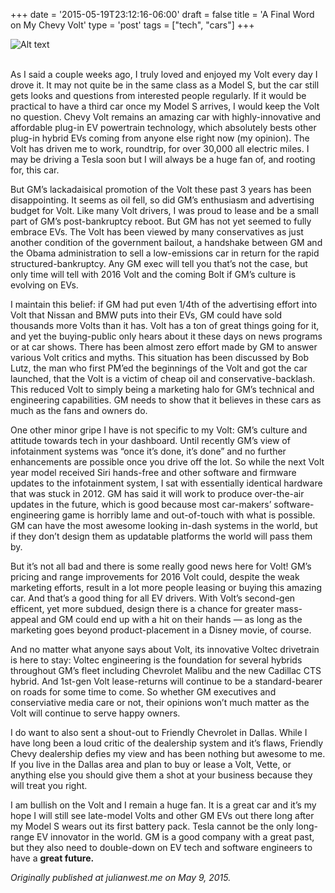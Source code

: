 +++
date = '2015-05-19T23:12:16-06:00'
draft = false
title = 'A Final Word on My Chevy Volt'
type = 'post'
tags = ["tech", "cars"]
+++

<div>
  <img src="https://julianwest.me/Blog/posts/final-word-on-my-Chevy-Volt/volt.jpeg" alt="Alt text">
</div><br />

As I said a couple weeks ago, I truly loved and enjoyed my Volt every day I drove it. It may not quite be in the same class as a Model S, but the car still gets looks and questions from interested people regularly. If it would be practical to have a third car once my Model S arrives, I would keep the Volt no question. Chevy Volt remains an amazing car with highly-innovative and affordable plug-in EV powertrain technology, which absolutely bests other plug-in hybrid EVs coming from anyone else right now (my opinion). The Volt has driven me to work, roundtrip, for over 30,000 all electric miles. I may be driving a Tesla soon but I will always be a huge fan of, and rooting for, this car.<br />

But GM’s lackadaisical promotion of the Volt these past 3 years has been disappointing. It seems as oil fell, so did GM’s enthusiasm and advertising budget for Volt. Like many Volt drivers, I was proud to lease and be a small part of GM’s post-bankruptcy reboot. But GM has not yet seemed to fully embrace EVs. The Volt has been viewed by many conservatives as just another condition of the government bailout, a handshake between GM and the Obama administration to sell a low-emissions car in return for the rapid structured-bankruptcy. Any GM exec will tell you that’s not the case, but only time will tell with 2016 Volt and the coming Bolt if GM’s culture is evolving on EVs.<br />

I maintain this belief: if GM had put even 1/4th of the advertising effort into Volt that Nissan and BMW puts into their EVs, GM could have sold thousands more Volts than it has. Volt has a ton of great things going for it, and yet the buying-public only hears about it these days on news programs or at car shows. There has been almost zero effort made by GM to answer various Volt critics and myths. This situation has been discussed by Bob Lutz, the man who first PM’ed the beginnings of the Volt and got the car launched, that the Volt is a victim of cheap oil and conservative-backlash. This reduced Volt to simply being a marketing halo for GM’s technical and engineering capabilities. GM needs to show that it believes in these cars as much as the fans and owners do.<br />

One other minor gripe I have is not specific to my Volt: GM’s culture and attitude towards tech in your dashboard. Until recently GM’s view of infotainment systems was “once it’s done, it’s done” and no further enhancements are possible once you drive off the lot. So while the next Volt year model received Siri hands-free and other software and firmware updates to the infotainment system, I sat with essentially identical hardware that was stuck in 2012. GM has said it will work to produce over-the-air updates in the future, which is good because most car-makers’ software-engineering game is horribly lame and out-of-touch with what is possible. GM can have the most awesome looking in-dash systems in the world, but if they don’t design them as updatable platforms the world will pass them by.<br />

But it’s not all bad and there is some really good news here for Volt! GM’s pricing and range improvements for 2016 Volt could, despite the weak marketing efforts, result in a lot more people leasing or buying this amazing car. And that’s a good thing for all EV drivers. With Volt’s second-gen efficent, yet more subdued, design there is a chance for greater mass-appeal and GM could end up with a hit on their hands — as long as the marketing goes beyond product-placement in a Disney movie, of course.<br />

And no matter what anyone says about Volt, its innovative Voltec drivetrain is here to stay: Voltec engineering is the foundation for several hybrids throughout GM’s fleet including Chevrolet Malibu and the new Cadillac CTS hybrid. And 1st-gen Volt lease-returns will continue to be a standard-bearer on roads for some time to come. So whether GM executives and conserviative media care or not, their opinions won’t much matter as the Volt will continue to serve happy owners.<br />

I do want to also sent a shout-out to Friendly Chevrolet in Dallas. While I have long been a loud critic of the dealership system and it’s flaws, Friendly Chevy dealership defies my view and has been nothing but awesome to me. If you live in the Dallas area and plan to buy or lease a Volt, Vette, or anything else you should give them a shot at your business because they will treat you right.<br />

I am bullish on the Volt and I remain a huge fan. It is a great car and it’s my hope I will still see late-model Volts and other GM EVs out there long after my Model S wears out its first battery pack. Tesla cannot be the only long-range EV innovator in the world. GM is a good company with a great past, but they also need to double-down on EV tech and software engineers to have a <b>great future.</b><br />


<i>Originally published at julianwest.me on May 9, 2015.</i>